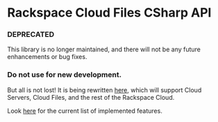 # Rackspace Cloud Files CSharp API

### DEPRECATED
This library is no longer maintained, and there will not be any future enhancements or bug fixes.
### Do not use for new development.

But all is not lost! It is being rewritten [here](https://github.com/rackspace/openstack.net/), which will support Cloud Servers, Cloud Files, and the rest of the Rackspace Cloud.

Look [here](https://github.com/rackspace/openstack.net/wiki/Feature-Support) for the current list of implemented features.

